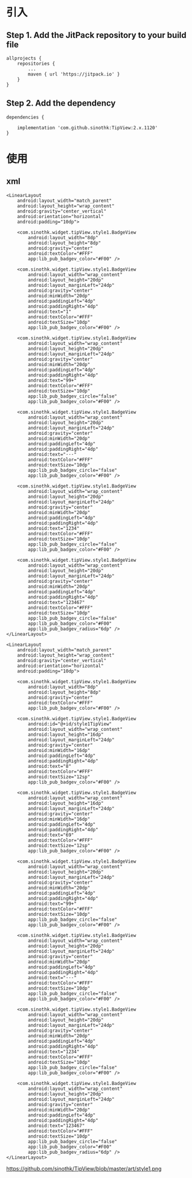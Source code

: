 # 引入
## Step 1. Add the JitPack repository to your build file

	allprojects {
		repositories {
			...
			maven { url 'https://jitpack.io' }
		}
	}
  
## Step 2. Add the dependency

	dependencies {
	  
		implementation 'com.github.sinothk:TipView:2.x.1120'
	}

# 使用
## xml

<?xml version="1.0" encoding="utf-8"?>
<LinearLayout xmlns:android="http://schemas.android.com/apk/res/android"
    xmlns:app="http://schemas.android.com/apk/res-auto"
    xmlns:tools="http://schemas.android.com/tools"
    android:layout_width="match_parent"
    android:layout_height="match_parent"
    android:orientation="vertical"
    tools:context=".MainActivity">

    <LinearLayout
        android:layout_width="match_parent"
        android:layout_height="wrap_content"
        android:gravity="center_vertical"
        android:orientation="horizontal"
        android:padding="10dp">

        <com.sinothk.widget.tipView.style1.BadgeView
            android:layout_width="8dp"
            android:layout_height="8dp"
            android:gravity="center"
            android:textColor="#FFF"
            app:lib_pub_badgev_color="#F00" />

        <com.sinothk.widget.tipView.style1.BadgeView
            android:layout_width="wrap_content"
            android:layout_height="20dp"
            android:layout_marginLeft="24dp"
            android:gravity="center"
            android:minWidth="20dp"
            android:paddingLeft="4dp"
            android:paddingRight="4dp"
            android:text="1"
            android:textColor="#FFF"
            android:textSize="10dp"
            app:lib_pub_badgev_color="#F00" />

        <com.sinothk.widget.tipView.style1.BadgeView
            android:layout_width="wrap_content"
            android:layout_height="20dp"
            android:layout_marginLeft="24dp"
            android:gravity="center"
            android:minWidth="20dp"
            android:paddingLeft="4dp"
            android:paddingRight="4dp"
            android:text="99+"
            android:textColor="#FFF"
            android:textSize="10dp"
            app:lib_pub_badgev_circle="false"
            app:lib_pub_badgev_color="#F00" />

        <com.sinothk.widget.tipView.style1.BadgeView
            android:layout_width="wrap_content"
            android:layout_height="20dp"
            android:layout_marginLeft="24dp"
            android:gravity="center"
            android:minWidth="20dp"
            android:paddingLeft="4dp"
            android:paddingRight="4dp"
            android:text="···"
            android:textColor="#FFF"
            android:textSize="10dp"
            app:lib_pub_badgev_circle="false"
            app:lib_pub_badgev_color="#F00" />

        <com.sinothk.widget.tipView.style1.BadgeView
            android:layout_width="wrap_content"
            android:layout_height="20dp"
            android:layout_marginLeft="24dp"
            android:gravity="center"
            android:minWidth="20dp"
            android:paddingLeft="4dp"
            android:paddingRight="4dp"
            android:text="1234"
            android:textColor="#FFF"
            android:textSize="10dp"
            app:lib_pub_badgev_circle="false"
            app:lib_pub_badgev_color="#F00" />

        <com.sinothk.widget.tipView.style1.BadgeView
            android:layout_width="wrap_content"
            android:layout_height="20dp"
            android:layout_marginLeft="24dp"
            android:gravity="center"
            android:minWidth="20dp"
            android:paddingLeft="4dp"
            android:paddingRight="4dp"
            android:text="123467"
            android:textColor="#FFF"
            android:textSize="10dp"
            app:lib_pub_badgev_circle="false"
            app:lib_pub_badgev_color="#F00"
            app:lib_pub_badgev_radius="6dp" />
    </LinearLayout>

    <LinearLayout
        android:layout_width="match_parent"
        android:layout_height="wrap_content"
        android:gravity="center_vertical"
        android:orientation="horizontal"
        android:padding="10dp">

        <com.sinothk.widget.tipView.style1.BadgeView
            android:layout_width="8dp"
            android:layout_height="8dp"
            android:gravity="center"
            android:textColor="#FFF"
            app:lib_pub_badgev_color="#F00" />

        <com.sinothk.widget.tipView.style1.BadgeView
            android:id="@+id/style1TipView"
            android:layout_width="wrap_content"
            android:layout_height="16dp"
            android:layout_marginLeft="24dp"
            android:gravity="center"
            android:minWidth="16dp"
            android:paddingLeft="4dp"
            android:paddingRight="4dp"
            android:text="8"
            android:textColor="#FFF"
            android:textSize="12sp"
            app:lib_pub_badgev_color="#F00" />

        <com.sinothk.widget.tipView.style1.BadgeView
            android:layout_width="wrap_content"
            android:layout_height="16dp"
            android:layout_marginLeft="24dp"
            android:gravity="center"
            android:minWidth="16dp"
            android:paddingLeft="4dp"
            android:paddingRight="4dp"
            android:text="69"
            android:textColor="#FFF"
            android:textSize="12sp"
            app:lib_pub_badgev_color="#F00" />

        <com.sinothk.widget.tipView.style1.BadgeView
            android:layout_width="wrap_content"
            android:layout_height="20dp"
            android:layout_marginLeft="24dp"
            android:gravity="center"
            android:minWidth="20dp"
            android:paddingLeft="4dp"
            android:paddingRight="4dp"
            android:text="99+"
            android:textColor="#FFF"
            android:textSize="10dp"
            app:lib_pub_badgev_circle="false"
            app:lib_pub_badgev_color="#F00" />

        <com.sinothk.widget.tipView.style1.BadgeView
            android:layout_width="wrap_content"
            android:layout_height="20dp"
            android:layout_marginLeft="24dp"
            android:gravity="center"
            android:minWidth="20dp"
            android:paddingLeft="4dp"
            android:paddingRight="4dp"
            android:text="···"
            android:textColor="#FFF"
            android:textSize="10dp"
            app:lib_pub_badgev_circle="false"
            app:lib_pub_badgev_color="#F00" />

        <com.sinothk.widget.tipView.style1.BadgeView
            android:layout_width="wrap_content"
            android:layout_height="20dp"
            android:layout_marginLeft="24dp"
            android:gravity="center"
            android:minWidth="20dp"
            android:paddingLeft="4dp"
            android:paddingRight="4dp"
            android:text="1234"
            android:textColor="#FFF"
            android:textSize="10dp"
            app:lib_pub_badgev_circle="false"
            app:lib_pub_badgev_color="#F00" />

        <com.sinothk.widget.tipView.style1.BadgeView
            android:layout_width="wrap_content"
            android:layout_height="20dp"
            android:layout_marginLeft="24dp"
            android:gravity="center"
            android:minWidth="20dp"
            android:paddingLeft="4dp"
            android:paddingRight="4dp"
            android:text="123467"
            android:textColor="#FFF"
            android:textSize="10dp"
            app:lib_pub_badgev_circle="false"
            app:lib_pub_badgev_color="#F00"
            app:lib_pub_badgev_radius="6dp" />
    </LinearLayout>
</LinearLayout>


 https://github.com/sinothk/TipView/blob/master/art/style1.png
